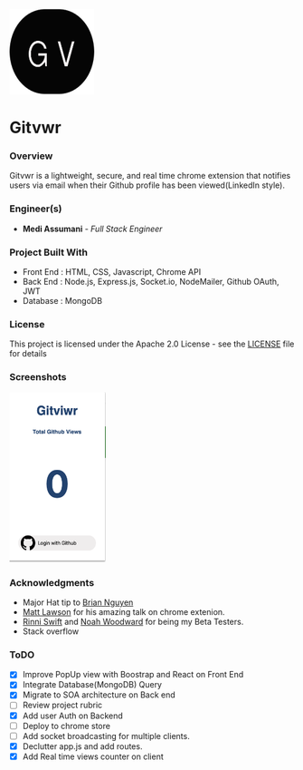 
<img src= "src/logo.png" width = 150 height = 150></img>

# Gitvwr

### Overview
Gitvwr is a lightweight, secure, and real time chrome extension that notifies users via email when their Github profile has been viewed(LinkedIn style). 

### Engineer(s)

* **Medi Assumani** - *Full Stack Engineer*

### Project Built With

* Front End : HTML, CSS, Javascript, Chrome API
* Back End : Node.js, Express.js, Socket.io, NodeMailer, Github OAuth, JWT
* Database : MongoDB

### License

This project is licensed under the Apache 2.0 License - see the <a href="https://github.com/MediBoss/Lofti/blob/master/LICENSE">LICENSE</a> file for details

### Screenshots

<img src= "src/SC1.png" width = 170 height = 300></img>
### Acknowledgments

* Major Hat tip to <a href="https://github.com/bnguyen212">Brian Nguyen</a>
* <a href="https://github.com/matthewlawson">Matt Lawson</a> for his amazing talk on chrome extenion.
* <a href="https://github.com/RinniSwift">Rinni Swift</a> and <a href="https://github.com/woodward4422">Noah Woodward</a> for being my Beta Testers.
* Stack overflow

### ToDO

- [x] Improve PopUp view with Boostrap and React on Front End
- [x] Integrate Database(MongoDB) Query
- [x] Migrate to SOA architecture on Back end
- [ ] Review project rubric
- [x] Add user Auth on Backend
- [ ] Deploy to chrome store
- [ ] Add socket broadcasting for multiple clients.
- [x] Declutter app.js and add routes.
- [x] Add Real time views counter on client 
